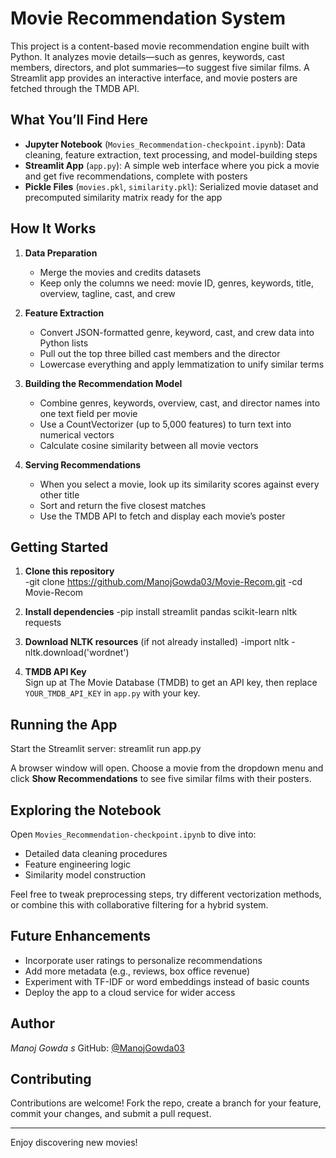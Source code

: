 # Movie Recommendation System 

This project is a content-based movie recommendation engine built with Python. It analyzes movie details—such as genres, keywords, cast members, directors, and plot summaries—to suggest five similar films. A Streamlit app provides an interactive interface, and movie posters are fetched through the TMDB API.

## What You’ll Find Here

- **Jupyter Notebook** (`Movies_Recommendation-checkpoint.ipynb`): Data cleaning, feature extraction, text processing, and model-building steps  
- **Streamlit App** (`app.py`): A simple web interface where you pick a movie and get five recommendations, complete with posters  
- **Pickle Files** (`movies.pkl`, `similarity.pkl`): Serialized movie dataset and precomputed similarity matrix ready for the app  

## How It Works

1. **Data Preparation**  
   - Merge the movies and credits datasets  
   - Keep only the columns we need: movie ID, genres, keywords, title, overview, tagline, cast, and crew  

2. **Feature Extraction**  
   - Convert JSON-formatted genre, keyword, cast, and crew data into Python lists  
   - Pull out the top three billed cast members and the director  
   - Lowercase everything and apply lemmatization to unify similar terms  

3. **Building the Recommendation Model**  
   - Combine genres, keywords, overview, cast, and director names into one text field per movie  
   - Use a CountVectorizer (up to 5,000 features) to turn text into numerical vectors  
   - Calculate cosine similarity between all movie vectors  

4. **Serving Recommendations**  
   - When you select a movie, look up its similarity scores against every other title  
   - Sort and return the five closest matches  
   - Use the TMDB API to fetch and display each movie’s poster  

## Getting Started

1. **Clone this repository**  
  -git clone https://github.com/ManojGowda03/Movie-Recom.git
  -cd Movie-Recom

2. **Install dependencies**
   -pip install streamlit pandas scikit-learn nltk requests
    
3. **Download NLTK resources** (if not already installed)
   -import nltk
   -nltk.download('wordnet')

4. **TMDB API Key**  
Sign up at The Movie Database (TMDB) to get an API key, then replace `YOUR_TMDB_API_KEY` in `app.py` with your key.  

## Running the App

Start the Streamlit server:
streamlit run app.py

A browser window will open. Choose a movie from the dropdown menu and click **Show Recommendations** to see five similar films with their posters.

## Exploring the Notebook

Open `Movies_Recommendation-checkpoint.ipynb` to dive into:
- Detailed data cleaning procedures  
- Feature engineering logic  
- Similarity model construction  

Feel free to tweak preprocessing steps, try different vectorization methods, or combine this with collaborative filtering for a hybrid system.

## Future Enhancements

- Incorporate user ratings to personalize recommendations  
- Add more metadata (e.g., reviews, box office revenue)  
- Experiment with TF-IDF or word embeddings instead of basic counts  
- Deploy the app to a cloud service for wider access


## Author

*Manoj Gowda s*
GitHub: [@ManojGowda03](https://github.com/ManojGowda03)


## Contributing

Contributions are welcome! Fork the repo, create a branch for your feature, commit your changes, and submit a pull request.

---

Enjoy discovering new movies! 


